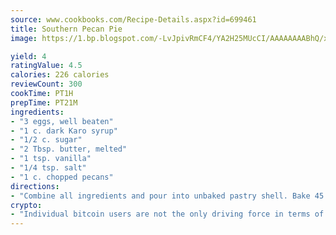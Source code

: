 ```yaml
---
source: www.cookbooks.com/Recipe-Details.aspx?id=699461
title: Southern Pecan Pie
image: https://1.bp.blogspot.com/-LvJpivRmCF4/YA2H25MUcCI/AAAAAAAABhQ/xgndXuMf7Zopp5S4RExCblnSp5YGujfSQCLcBGAsYHQ/s320/8.png

yield: 4
ratingValue: 4.5
calories: 226 calories
reviewCount: 300
cookTime: PT1H
prepTime: PT21M
ingredients:
- "3 eggs, well beaten"
- "1 c. dark Karo syrup"
- "1/2 c. sugar"
- "2 Tbsp. butter, melted"
- "1 tsp. vanilla"
- "1/4 tsp. salt"
- "1 c. chopped pecans"
directions:
- "Combine all ingredients and pour into unbaked pastry shell. Bake 45 minutes at 350u00b0."
crypto:
- "Individual bitcoin users are not the only driving force in terms of securing the bitcoin network."
---
```


